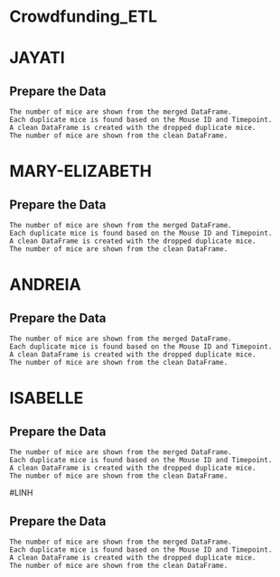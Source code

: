 # Crowdfunding_ETL

# JAYATI

## Prepare the Data 
```The datasets are merged into a single DataFrame.  
The number of mice are shown from the merged DataFrame.  
Each duplicate mice is found based on the Mouse ID and Timepoint.  
A clean DataFrame is created with the dropped duplicate mice. 
The number of mice are shown from the clean DataFrame.
```  
# MARY-ELIZABETH

## Prepare the Data 
```The datasets are merged into a single DataFrame.  
The number of mice are shown from the merged DataFrame.  
Each duplicate mice is found based on the Mouse ID and Timepoint.  
A clean DataFrame is created with the dropped duplicate mice. 
The number of mice are shown from the clean DataFrame.
```  

# ANDREIA

## Prepare the Data 
```The datasets are merged into a single DataFrame.  
The number of mice are shown from the merged DataFrame.  
Each duplicate mice is found based on the Mouse ID and Timepoint.  
A clean DataFrame is created with the dropped duplicate mice. 
The number of mice are shown from the clean DataFrame.
```  

# ISABELLE

## Prepare the Data 
```The datasets are merged into a single DataFrame.  
The number of mice are shown from the merged DataFrame.  
Each duplicate mice is found based on the Mouse ID and Timepoint.  
A clean DataFrame is created with the dropped duplicate mice. 
The number of mice are shown from the clean DataFrame.
```  

#LINH
## Prepare the Data 
```The datasets are merged into a single DataFrame.  
The number of mice are shown from the merged DataFrame.  
Each duplicate mice is found based on the Mouse ID and Timepoint.  
A clean DataFrame is created with the dropped duplicate mice. 
The number of mice are shown from the clean DataFrame.
```  
